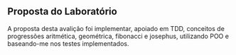 ## Proposta do Laboratório
A proposta desta avalição foi implementar, apoiado em TDD, conceitos de progressões aritmética, geométrica, fibonacci e josephus, utilizando POO e baseando-me nos testes implementados.
